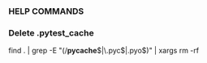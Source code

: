 ### HELP COMMANDS

### Delete .pytest_cache
find . | grep -E "(/__pycache__$|\.pyc$|\.pyo$)" | xargs rm -rf